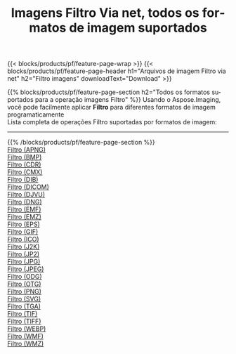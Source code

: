 ﻿---
title: Imagens Filtro Via net, todos os formatos de imagem suportados 
weight: 3920
url: /pt/net/filter 
lang: pt
langdirlevel: 2
locales: zh-hans,ja,it,ru,de,es,fr,nl,id,lt,pl,pt,vi,tr,ko,zh-hant,ar,hi,th,sv,cs,uk,he
description: Usando Aspose.Imaging, você pode facilmente imagens Filtro Via net
---

{{< blocks/products/pf/feature-page-wrap >}}
{{< blocks/products/pf/feature-page-header h1="Arquivos de imagem Filtro via net" h2="Filtro imagens" downloadText="Download" >}}


{{% blocks/products/pf/feature-page-section  h2="Todos os formatos suportados para a operação imagens Filtro" %}}
Usando o Aspose.Imaging, você pode facilmente aplicar **Filtro** para diferentes formatos de imagem programaticamente
<br/>
Lista completa de operações Filtro suportadas por formatos de imagem:
<hr/>
{{% /blocks/products/pf/feature-page-section %}}
<div class="container-fluid productfamilypage bg-gray">
    <div class="convertypes bg-gray agp-content section">
        <div class="container">
		<div class="row other-converters">
		    <div class='col-md-2 other-converter remove-lp remove-rp'><a href="/imaging/pt/net/filter/apng" >Filtro (APNG)</a></div><div class='col-md-2 other-converter remove-lp remove-rp'><a href="/imaging/pt/net/filter/bmp" >Filtro (BMP)</a></div><div class='col-md-2 other-converter remove-lp remove-rp'><a href="/imaging/pt/net/filter/cdr" >Filtro (CDR)</a></div><div class='col-md-2 other-converter remove-lp remove-rp'><a href="/imaging/pt/net/filter/cmx" >Filtro (CMX)</a></div><div class='col-md-2 other-converter remove-lp remove-rp'><a href="/imaging/pt/net/filter/dib" >Filtro (DIB)</a></div><div class='col-md-2 other-converter remove-lp remove-rp'><a href="/imaging/pt/net/filter/dicom" >Filtro (DICOM)</a></div><div class='col-md-2 other-converter remove-lp remove-rp'><a href="/imaging/pt/net/filter/djvu" >Filtro (DJVU)</a></div><div class='col-md-2 other-converter remove-lp remove-rp'><a href="/imaging/pt/net/filter/dng" >Filtro (DNG)</a></div><div class='col-md-2 other-converter remove-lp remove-rp'><a href="/imaging/pt/net/filter/emf" >Filtro (EMF)</a></div><div class='col-md-2 other-converter remove-lp remove-rp'><a href="/imaging/pt/net/filter/emz" >Filtro (EMZ)</a></div><div class='col-md-2 other-converter remove-lp remove-rp'><a href="/imaging/pt/net/filter/eps" >Filtro (EPS)</a></div><div class='col-md-2 other-converter remove-lp remove-rp'><a href="/imaging/pt/net/filter/gif" >Filtro (GIF)</a></div><div class='col-md-2 other-converter remove-lp remove-rp'><a href="/imaging/pt/net/filter/ico" >Filtro (ICO)</a></div><div class='col-md-2 other-converter remove-lp remove-rp'><a href="/imaging/pt/net/filter/j2k" >Filtro (J2K)</a></div><div class='col-md-2 other-converter remove-lp remove-rp'><a href="/imaging/pt/net/filter/jp2" >Filtro (JP2)</a></div><div class='col-md-2 other-converter remove-lp remove-rp'><a href="/imaging/pt/net/filter/jpg" >Filtro (JPG)</a></div><div class='col-md-2 other-converter remove-lp remove-rp'><a href="/imaging/pt/net/filter/jpeg" >Filtro (JPEG)</a></div><div class='col-md-2 other-converter remove-lp remove-rp'><a href="/imaging/pt/net/filter/odg" >Filtro (ODG)</a></div><div class='col-md-2 other-converter remove-lp remove-rp'><a href="/imaging/pt/net/filter/otg" >Filtro (OTG)</a></div><div class='col-md-2 other-converter remove-lp remove-rp'><a href="/imaging/pt/net/filter/png" >Filtro (PNG)</a></div><div class='col-md-2 other-converter remove-lp remove-rp'><a href="/imaging/pt/net/filter/svg" >Filtro (SVG)</a></div><div class='col-md-2 other-converter remove-lp remove-rp'><a href="/imaging/pt/net/filter/tga" >Filtro (TGA)</a></div><div class='col-md-2 other-converter remove-lp remove-rp'><a href="/imaging/pt/net/filter/tif" >Filtro (TIF)</a></div><div class='col-md-2 other-converter remove-lp remove-rp'><a href="/imaging/pt/net/filter/tiff" >Filtro (TIFF)</a></div><div class='col-md-2 other-converter remove-lp remove-rp'><a href="/imaging/pt/net/filter/webp" >Filtro (WEBP)</a></div><div class='col-md-2 other-converter remove-lp remove-rp'><a href="/imaging/pt/net/filter/wmf" >Filtro (WMF)</a></div><div class='col-md-2 other-converter remove-lp remove-rp'><a href="/imaging/pt/net/filter/wmz" >Filtro (WMZ)</a></div>
                </div>
        </div>
    </div>
</div>
<br/>
